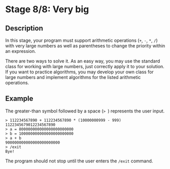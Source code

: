 # Stage 8/8: Very big
## Description
In this stage, your program must support arithmetic operations (`+`, `-`, `*`, `/`) with very large numbers as well as parentheses to change the priority within an expression.

There are two ways to solve it. As an easy way, you may use the standard class for working with large numbers, just correctly apply it to your solution. If you want to practice algorithms, you may develop your own class for large numbers and implement algorithms for the listed arithmetic operations.

## Example
The greater-than symbol followed by a space (`> `) represents the user input.
```
> 112234567890 + 112234567890 * (10000000999 - 999)
1122345679012234567890
> a = 800000000000000000000000
> b = 100000000000000000000000
> a + b
900000000000000000000000
> /exit
Bye!
```

The program should not stop until the user enters the `/exit` command.